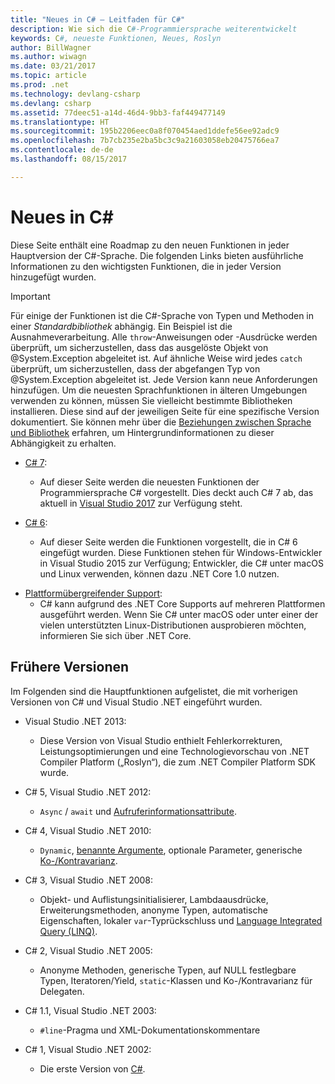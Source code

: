 ```yaml
---
title: "Neues in C# – Leitfaden für C#"
description: Wie sich die C#-Programmiersprache weiterentwickelt
keywords: C#, neueste Funktionen, Neues, Roslyn
author: BillWagner
ms.author: wiwagn
ms.date: 03/21/2017
ms.topic: article
ms.prod: .net
ms.technology: devlang-csharp
ms.devlang: csharp
ms.assetid: 77deec51-a14d-46d4-9bb3-faf449477149
ms.translationtype: HT
ms.sourcegitcommit: 195b2206eec0a8f070454aed1ddefe56ee92adc9
ms.openlocfilehash: 7b7cb235e2ba5bc3c9a21603058eb20475766ea7
ms.contentlocale: de-de
ms.lasthandoff: 08/15/2017

---
```


# <a name="whats-new-in-c"></a>Neues in C# #

Diese Seite enthält eine Roadmap zu den neuen Funktionen in jeder Hauptversion der C#-Sprache. Die folgenden Links bieten ausführliche Informationen zu den wichtigsten Funktionen, die in jeder Version hinzugefügt wurden.

> [!IMPORTANT]
> Für einige der Funktionen ist die C#-Sprache von Typen und Methoden in einer *Standardbibliothek* abhängig. Ein Beispiel ist die Ausnahmeverarbeitung. Alle `throw`-Anweisungen oder -Ausdrücke werden überprüft, um sicherzustellen, dass das ausgelöste Objekt von @System.Exception abgeleitet ist. Auf ähnliche Weise wird jedes `catch` überprüft, um sicherzustellen, dass der abgefangen Typ von @System.Exception abgeleitet ist. Jede Version kann neue Anforderungen hinzufügen. Um die neuesten Sprachfunktionen in älteren Umgebungen verwenden zu können, müssen Sie vielleicht bestimmte Bibliotheken installieren. Diese sind auf der jeweiligen Seite für eine spezifische Version dokumentiert. Sie können mehr über die [Beziehungen zwischen Sprache und Bibliothek](relationships-between-language-and-library.md) erfahren, um Hintergrundinformationen zu dieser Abhängigkeit zu erhalten. 

* [C# 7](csharp-7.md):
    - Auf dieser Seite werden die neuesten Funktionen der Programmiersprache C# vorgestellt. Dies deckt auch C# 7 ab, das aktuell in [Visual Studio 2017](https://www.visualstudio.com/vs/whatsnew/) zur Verfügung steht.

* [C# 6](csharp-6.md):
    - Auf dieser Seite werden die Funktionen vorgestellt, die in C# 6 eingefügt wurden. Diese Funktionen stehen für Windows-Entwickler in Visual Studio 2015 zur Verfügung; Entwickler, die C# unter macOS und Linux verwenden, können dazu .NET Core 1.0 nutzen.

<!--* [C# Interactive](../interactive/index.md): 
    - This page describes C# Interactive, an interactive Read Eval Print Loop (REPL) that you can use to explore the C# language. You can use it to write code interactively and see it execute immediately, without any compile or build step.
-->
* [Plattformübergreifender Support](../../core/index.md):
    - C# kann aufgrund des .NET Core Supports auf mehreren Plattformen ausgeführt werden. Wenn Sie C# unter macOS oder unter einer der vielen unterstützten Linux-Distributionen ausprobieren möchten, informieren Sie sich über .NET Core.

<!--
- [.NET Compiler Platform SDK](../roslyn/index.md):
    - The .NET Compiler Platform SDK enables you to write code that performs static analysis on C# code. You can use these APIs to find potential errors, or bad practices, suggest fixes, and even implement those fixes.
-->
  
## <a name="previous-versions"></a>Frühere Versionen
Im Folgenden sind die Hauptfunktionen aufgelistet, die mit vorherigen Versionen von C# und Visual Studio .NET eingeführt wurden.  
  
 * Visual Studio .NET 2013: 
     - Diese Version von Visual Studio enthielt Fehlerkorrekturen, Leistungsoptimierungen und eine Technologievorschau von .NET Compiler Platform („Roslyn“), die zum <!--Link to ../roslyn/index.md-->.NET Compiler Platform SDK wurde.

 * C# 5, Visual Studio .NET 2012: 
     - `Async` / `await` und [Aufruferinformationsattribute](../programming-guide/concepts/caller-information.md).

 * C# 4, Visual Studio .NET 2010: 
     - `Dynamic`, [benannte Argumente](../programming-guide/classes-and-structs/named-and-optional-arguments.md), optionale Parameter, generische [Ko-/Kontravarianz](../programming-guide/concepts/covariance-contravariance/index.md).

 * C# 3, Visual Studio .NET 2008: 
     - Objekt- und Auflistungsinitialisierer, Lambdaausdrücke, Erweiterungsmethoden, anonyme Typen, automatische Eigenschaften, lokaler `var`-Typrückschluss und [Language Integrated Query (LINQ)](../programming-guide/concepts/linq/index.md).

 * C# 2, Visual Studio .NET 2005: 
     - Anonyme Methoden, generische Typen, auf NULL festlegbare Typen, Iteratoren/Yield, `static`-Klassen und Ko-/Kontravarianz für Delegaten.

 * C# 1.1, Visual Studio .NET 2003: 
     - `#line`-Pragma und XML-Dokumentationskommentare

 * C# 1, Visual Studio .NET 2002: 
     - Die erste Version von [C#](../csharp.md).   

